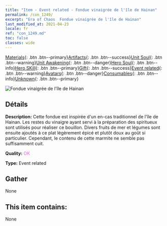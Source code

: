 ```yaml
---
title: "Item - Event related - Fondue vinaigrée de l'île de Hainan"
permalink: /con_1249/
excerpt: "Era of Chaos  Fondue vinaigrée de l'île de Hainan"
last_modified_at: 2021-04-23
locale: fr
ref: "con_1249.md"
toc: false
classes: wide
---
```

 [Materials](/ItemsFR/){: .btn .btn--primary}[Artifacts](/ItemsFR/Artifacts/){: .btn .btn--success}[Unit Soul](/ItemsFR/UnitSoul/){: .btn .btn--warning}[Unit Awakening](/ItemsFR/UnitAwakening/){: .btn .btn--danger}[Hero Soul](/ItemsFR/HeroSoul/){: .btn .btn--info}[Hero SKill](/ItemsFR/HeroSkill/){: .btn .btn--primary}[Gift](/ItemsFR/Gift/){: .btn .btn--success}[Event related](/ItemsFR/Events/){: .btn .btn--warning}[Avatars](/ItemsFR/Avatars/){: .btn .btn--danger}[Consumables](/ItemsFR/Consumables/){: .btn .btn--info}[Unknown](/ItemsFR/Unknown/){: .btn .btn--primary}

 ![Fondue vinaigrée de l'île de Hainan](/images/t/i_81532331.png)

## Détails
 **Description:** Cette fondue est inspirée d'un en-cas traditionnel de l'île de Hainan. Les restes du vinaigre ayant servi à la préparation des spiritueux sont utilisés pour réaliser ce bouillon. Divers fruits de mer et légumes sont ensuite ajoutés à ce plat légèrement épicé et plutôt doux au goût si particulier. Cependant, le contenu de cette marmite ne semble pas suffisamment cuit.

 **Quality:** <span style="color: #DA70D6">OK</span>

 **Type:** Event related

## Gather

  None

## This item contains:

  None

